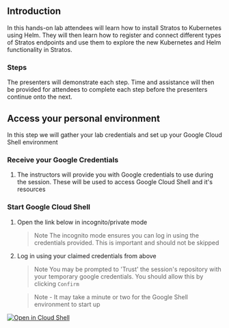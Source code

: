 <walkthrough-watcher-constant key="stratos_namespace" value="stratos-namespace">
</walkthrough-watcher-constant>
<walkthrough-watcher-constant key="stratos_url" value="!!stratos_url!!">
</walkthrough-watcher-constant>
<walkthrough-watcher-constant key="stratos_port" value="30891">
</walkthrough-watcher-constant>
<walkthrough-watcher-constant key="seat" value="!!seat number!!">
</walkthrough-watcher-constant>
<walkthrough-watcher-constant key="stratos_helm_name" value="stratos-console">
</walkthrough-watcher-constant>

## Introduction

In this hands-on lab attendees will learn how to install Stratos to Kubernetes using Helm. They will then learn how to register and connect different types of Stratos endpoints and use them to explore the new Kubernetes and Helm functionality in Stratos. 

### Steps

The presenters will demonstrate each step. Time and assistance will then be provided for attendees to complete each step before the presenters continue onto the next.

## Access your personal environment

In this step we will gather your lab credentials and set up your Google Cloud Shell environment

### Receive your Google Credentials
1. The instructors will provide you with Google credentials to use during the session. These will be used to access Google Cloud Shell and it's resources

### Start Google Cloud Shell 
1. Open the link below in incognito/private mode
   > Note The incognito mode ensures you can log in using the credentials provided. This is important and should not be skipped

1. Log in using your claimed credentials from above
   > Note You may be prompted to 'Trust' the session's repository with your temporary google credentials. You should allow this by clicking `Confirm`

   > Note - It may take a minute or two for the Google Shell environment to start up

<!-- // TODO: this should be updated with the correct repo -->
[![Open in Cloud Shell](http://gstatic.com/cloudssh/images/open-btn.svg)](https://console.cloud.google.com/cloudshell/editor?cloudshell_git_branch=rc&cloudshell_git_repo=https%3A%2F%2Fgithub.com%2Fcf-stratos%2Fsummit-hands-on-labs&cloudshell_working_dir=eu-2020%2FStratos&cloudshell_tutorial=TUTORIAL.md&shellonly=true&cloudshell_print=welcome.txt)

